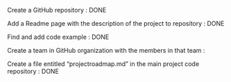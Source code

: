 Create a GitHub repository : DONE

Add a Readme page with the description of the project to repository : DONE

Find and add code example : DONE

Create a team in GitHub organization with the members in that team :

Create a file entitled “projectroadmap.md” in the main project code repository : DONE
